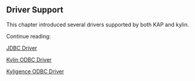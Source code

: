 ## Driver Support

This chapter introduced several drivers supported by both KAP and kylin. 

Continue reading:

[JDBC Driver](jdbc.en.md)

[Kylin ODBC Driver](kylin-odbc.en.md)

[Kyligence ODBC Driver](kyligence-odbc.en.md)
